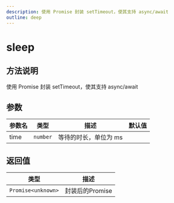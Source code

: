 ```yaml
---
description: 使用 Promise 封装 setTimeout，使其支持 async/await
outline: deep
---
```


# sleep

## 方法说明

使用 Promise 封装 setTimeout，使其支持 async/await

## 参数

| 参数名 | 类型 | 描述 | 默认值 |
| --- | --- | --- | --- |
| time | `number` | 等待的时长，单位为 ms |  |

## 返回值

| 类型 | 描述 |
| --- | --- |
| `Promise<unknown>` | 封装后的Promise |
